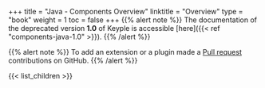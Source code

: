 +++
title = "Java - Components Overview"
linktitle = "Overview"
type = "book"
weight = 1
toc = false
+++
{{% alert note %}}
The documentation of the deprecated version **1.0** of Keyple is accessible [here]({{< ref "components-java-1.0" >}}).
{{% /alert %}}

{{% alert note %}} To add an extension or a plugin made a [Pull request](https://github.com/eclipse/keyple-website/pulls) contributions on GitHub. {{% /alert %}} 

{{< list_children >}}